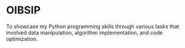 # OIBSIP
To showcase my Python programming skills through various tasks that involved data manipulation, algorithm implementation, and code optimization. 
